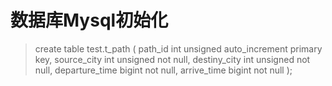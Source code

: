 # 数据库Mysql初始化
> create table test.t_path
(
path_id        int unsigned auto_increment primary key,
source_city    int unsigned not null,
destiny_city   int unsigned not null,
departure_time bigint       not null,
arrive_time    bigint       not null
);